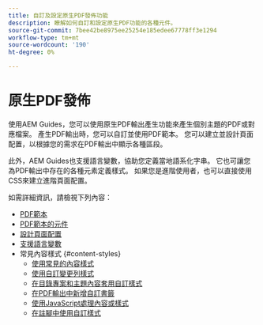```yaml
---
title: 自訂及設定原生PDF發佈功能
description: 瞭解如何自訂和設定原生PDF功能的各種元件。
source-git-commit: 7bee42be8975ee25254e185edee67778ff3e1294
workflow-type: tm+mt
source-wordcount: '190'
ht-degree: 0%

---
```





# 原生PDF發佈

使用AEM Guides，您可以使用原生PDF輸出產生功能來產生個別主題的PDF或對應檔案。 產生PDF輸出時，您可以自訂並使用PDF範本。 您可以建立並設計頁面配置，以根據您的需求在PDF輸出中顯示各種區段。

此外，AEM Guides也支援語言變數，協助您定義當地語系化字串。 它也可讓您為PDF輸出中存在的各種元素定義樣式。 如果您是進階使用者，也可以直接使用CSS來建立進階頁面配置。


如需詳細資訊，請檢視下列內容：
* [PDF範本](../native-pdf/pdf-template.md)
* [PDF範本的元件](../native-pdf/components-pdf-template.md)
* [設計頁面配置](../native-pdf/design-page-layout.md)
* [支援語言變數](../native-pdf/native-pdf-language-variables.md)
* 常見內容樣式 {#content-styles}
   * [使用常見的內容樣式](../native-pdf/stylesheet.md)
   * [使用自訂變更列樣式](../native-pdf/change-bar-style.md)
   * [在目錄專案和主題內容套用自訂樣式](../native-pdf/custom-style-toc.md)
   * [在PDF輸出中新增自訂書籤](../native-pdf/add-custom-bookmark.md)
   * [使用JavaScript處理內容或樣式](../native-pdf/use-javascript-content-style.md)
   * [在註腳中使用自訂樣式](../native-pdf/footnote-number-style.md)

